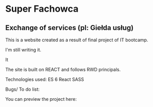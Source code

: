<h1>Super Fachowca</h1>
<h2>Exchange of services (pl: Giełda usług)</h2>
<p>This is a website created as a result of final project of IT bootcamp.</p>
<p>I'm still writing it.</p>
<p>It </p>

The site is built on REACT and follows RWD principals.

Technologies used:
ES 6
React
SASS

Bugs/ To do list:

You can preview the project here:
